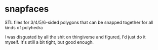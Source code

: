 # snapfaces
STL files for 3/4/5/6-sided polygons that can be snapped together for all kinds of polyhedra

I was disgusted by all the shit on thingiverse and figured, I'd just do it myself. It's still a bit tight, but good enough.
